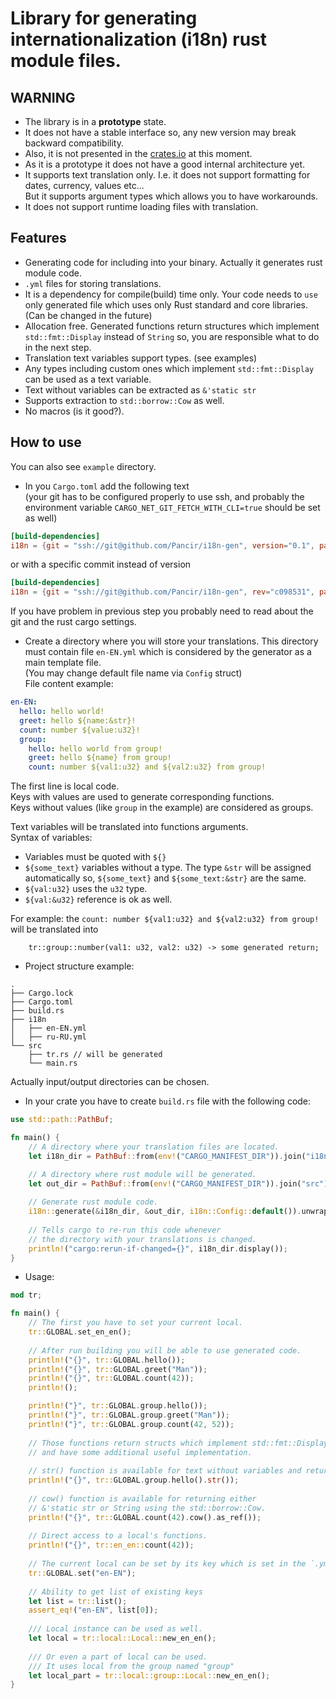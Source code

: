 # Library for generating internationalization (i18n) rust module files.

## WARNING
- The library is in a **prototype** state. 
- It does not have a stable interface so, any new version may break backward compatibility.
- Also, it is not presented in the [crates.io](https://crates.io/) at this moment.
- As it is a prototype it does not have a good internal architecture yet.
- It supports text translation only. I.e. it does not support formatting for dates, currency, values etc...  
But it supports argument types which allows you to have workarounds.
- It does not support runtime loading files with translation.


## Features
- Generating code for including into your binary. Actually it generates rust module code.
- `.yml` files for storing translations.
- It is a dependency for compile(build) time only. Your code needs to `use` only generated file which uses only Rust standard and core libraries. (Can be changed in the future)
- Allocation free. Generated functions return structures which implement `std::fmt::Display` instead of `String` so, you are responsible what to do in the next step.
- Translation text variables support types. (see examples)
- Any types including custom ones which implement `std::fmt::Display` can be used as a text variable.
- Text without variables can be extracted as `&'static str`
- Supports extraction to `std::borrow::Cow` as well.
- No macros (is it good?).

## How to use
You can also see `example` directory.

- In you `Cargo.toml` add the following text  
(your git has to be configured properly to use ssh, and
probably the environment variable `CARGO_NET_GIT_FETCH_WITH_CLI=true` should be set as well)
```toml
[build-dependencies]
i18n = {git = "ssh://git@github.com/Pancir/i18n-gen", version="0.1", package="i18n-gen"}
```
or with a specific commit instead of version
```toml
[build-dependencies]
i18n = {git = "ssh://git@github.com/Pancir/i18n-gen", rev="c098531", package="i18n-gen"}
```
If you have problem in previous step you probably need to read about the git and the rust cargo settings.

- Create a directory where you will store your translations.
This directory must contain file `en-EN.yml` which is considered by the generator as a main template file.  
(You may change default file name via `Config` struct)  
File content example:
```yml
en-EN:
  hello: hello world!
  greet: hello ${name:&str}!
  count: number ${value:u32}!
  group:
    hello: hello world from group!
    greet: hello ${name} from group!
    count: number ${val1:u32} and ${val2:u32} from group!
```
The first line is local code.  
Keys with values are used to generate corresponding functions.  
Keys without values (like `group` in the example) are considered as groups.

Text variables will be translated into functions arguments.  
Syntax of variables:
  - Variables must be quoted with `${}`
  - `${some_text}` variables without a type. The type `&str` will be assigned automatically so,
    `${some_text}` and `${some_text:&str}` are the same.
  - `${val:u32}`  uses the `u32` type.  
  - `${val:&u32}` reference is ok as well.  

For example: the `count: number ${val1:u32} and ${val2:u32} from group!` will be translated into
```text
    tr::group::number(val1: u32, val2: u32) -> some generated return;
```

- Project structure example:
```text
.
├── Cargo.lock
├── Cargo.toml
├── build.rs
├── i18n
│   ├── en-EN.yml
│   ├── ru-RU.yml
└── src
    ├── tr.rs // will be generated
    └── main.rs
```
Actually input/output directories can be chosen.


- In your crate you have to create `build.rs` file with the following code:
```rs
use std::path::PathBuf;

fn main() {
    // A directory where your translation files are located.
    let i18n_dir = PathBuf::from(env!("CARGO_MANIFEST_DIR")).join("i18n");

    // A directory where rust module will be generated.
    let out_dir = PathBuf::from(env!("CARGO_MANIFEST_DIR")).join("src");
    
    // Generate rust module code.
    i18n::generate(&i18n_dir, &out_dir, i18n::Config::default()).unwrap();
    
    // Tells cargo to re-run this code whenever 
    // the directory with your translations is changed.
    println!("cargo:rerun-if-changed={}", i18n_dir.display());
}
```

- Usage:
```rs
mod tr;

fn main() {
    // The first you have to set your current local.
    tr::GLOBAL.set_en_en();
    
    // After run building you will be able to use generated code.
    println!("{}", tr::GLOBAL.hello());
    println!("{}", tr::GLOBAL.greet("Man"));
    println!("{}", tr::GLOBAL.count(42));
    println!();

    println!("}", tr::GLOBAL.group.hello());
    println!("}", tr::GLOBAL.group.greet("Man"));
    println!("}", tr::GLOBAL.group.count(42, 52));
    
    // Those functions return structs which implement std::fmt::Display
    // and have some additional useful implementation.
    
    // str() function is available for text without variables and returns &'static str.
    println!("{}", tr::GLOBAL.group.hello().str());
    
    // cow() function is available for returning either 
    // &'static str or String using the std::borrow::Cow.
    println!("{}", tr::GLOBAL.count(42).cow().as_ref());
    
    // Direct access to a local's functions.
    println!("{}", tr::en_en::count(42));
    
    // The current local can be set by its key which is set in the `.yml` file.
    tr::GLOBAL.set("en-EN");
    
    // Ability to get list of existing keys
    let list = tr::list();
    assert_eq!("en-EN", list[0]);
        
    /// Local instance can be used as well.    
    let local = tr::local::Local::new_en_en();
    
    /// Or even a part of local can be used. 
    /// It uses local from the group named "group"
    let local_part = tr::local::group::Local::new_en_en();
}

```

